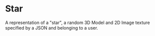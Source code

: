 
# Star

A representation of a "star", a random 3D Model and 2D Image texture specified by a JSON and belonging to a user.
